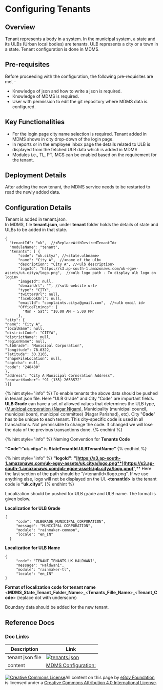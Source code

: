 # Configuring Tenants

## Overview

Tenant represents a body in a system. In the municipal system, a state and its ULBs (Urban local bodies) are tenants. ULB represents a city or a town in a state. Tenant configuration is done in MDMS.

## Pre-requisites

Before proceeding with the configuration, the following pre-requisites are met -

* Knowledge of json and how to write a json is required.
* Knowledge of MDMS is required.
* User with permission to edit the git repository where MDMS data is configured.

## Key Functionalities

* For the login page city name selection is required. Tenant added in MDMS shows in city drop-down of the login page.
* In reports or in the employee inbox page the details related to ULB is displayed from the fetched ULB data which is added in MDMS.
* Modules i.e., TL, PT, MCS can be enabled based on the requirement for the tenant.

## Deployment Details

After adding the new tenant, the MDMS service needs to be restarted to read the newly added data.

## Configuration Details

Tenant is added in tenant.json.\
In MDMS, file **tenant.json**, under **tenant** folder holds the details of state and ULBs to be added in that state.

```
{
  "tenantId": "uk",  //<ReplaceWithDesiredTenantId>
  "moduleName": "tenant",
  "tenants": [ {
      "code": "uk.citya", //<state.ulbname>
      "name": "City A",  //<name of the ulb>
      "description": "City A", //<ulb description>
      "logoId": "https://s3.ap-south-1.amazonaws.com/uk-egov-assets/uk.citya/logo.png",  //<ulb logo path - To display ulb logo on login>
      "imageId": null,
      "domainUrl": "", //<ulb website url>
      "type": "CITY",
      "twitterUrl": null,
      "facebookUrl": null,
      "emailId": "complaints.citya@gmail.com",  //<ulb email id>
      "OfficeTimings": {
        "Mon - Sat": "10.00 AM - 5.00 PM"
      },
"city": {
"name": "City A",
"localName": null,
"districtCode": "CITYA",
"districtName": null,
"regionName": null,
"ulbGrade": "Municipal Corporation",
"longitude": 78.0322,
"latitude": 30.3165,
"shapeFileLocation": null,
"captcha": null,
"code": "248430"
},
"address": "City A Municipal Cornoration Address",
"contactNumber": "91 (135) 2653572"
}]}
```

{% hint style="info" %}
To enable tenants the above data should be pushed in tenant.json file. Here "ULB Grade" and City "Code" are important fields. **ULB Grade** can have a set of allowed values that determines the ULB type, ([Municipal corporation (Nagar Nigam)](https://en.wikipedia.org/wiki/Municipal\_Corporations\_in\_India), Municipality (municipal council, municipal board, municipal committee) (Nagar Parishad), etc). City "**Code**" has to be unique to each tenant. This city-specific code is used in all transactions. Not permissible to change the code. If changed we will lose the data of the previous transactions done.
{% endhint %}

{% hint style="info" %}
Naming Convention for **Tenants Code**

**“Code”:“uk.citya”** is **StateTenantId.ULBTenantName"**
{% endhint %}

{% hint style="info" %}
**"logoId": "**[**https://s3.ap-south-1.amazonaws.com/uk-egov-assets/uk.citya/logo.png**](https://s3.ap-south-1.amazonaws.com/pb-egov-assets/pb.citya/logo.png)**",** Here the last section of the path should be "/\<tenantId>/logo.png". If we use anything else, logo will not be displayed on the UI. **\<tenantId>** is the tenant code ie **“uk.citya”.**
{% endhint %}

Localization should be pushed for ULB grade and ULB name. The format is given below.

**Localization for ULB Grade**

```
{
     "code": "ULBGRADE_MUNICIPAL_CORPORATION",
     "message": "MUNICIPAL CORPORATION",
     "module": "rainmaker-common",
     "locale": "en_IN"
  }
```

**Localization for ULB Name**

```
{
     "code": "TENANT_TENANTS_UK_HALDWANI",    
     "message": "Haldwani",
     "module": "rainmaker-tl",
     "locale": "en_IN"
}
```

**Format of localization code for tenant name** <**MDMS\_State\_Tenant\_Folder\_Name**>\_<**Tenants\_Fille\_Name**>\_<**Tenant\_Code**> (replace dot with underscore)

Boundary data should be added for the new tenant.

## Reference Docs

### Doc Links

| Description      | Link                                                                                                                                                  |
| ---------------- | ----------------------------------------------------------------------------------------------------------------------------------------------------- |
| tenant json file | [![](https://github.githubassets.com/favicon.ico)tenants.json](https://github.com/egovernments/ukd-mdms-data/blob/master/data/uk/tenant/tenants.json) |
| content          | [MDMS Configuration:](https://digit-discuss.atlassian.net/wiki/spaces/DOPS/pages/110952456)                                                           |

[![Creative Commons License](https://i.creativecommons.org/l/by/4.0/80x15.png)](http://creativecommons.org/licenses/by/4.0/)All content on this page by [eGov Foundation ](https://egov.org.in/)is licensed under a [Creative Commons Attribution 4.0 International License](http://creativecommons.org/licenses/by/4.0/).
